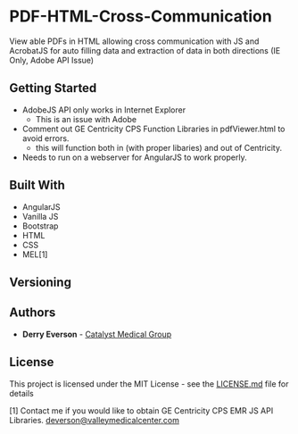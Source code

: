 # PDF-HTML-Cross-Communication
View able PDFs in HTML allowing cross communication with JS and AcrobatJS for auto filling data and extraction of data in both directions (IE Only, Adobe API Issue) 

## Getting Started

- AdobeJS API only works in Internet Explorer
  - This is an issue with Adobe
- Comment out  GE Centricity CPS Function Libraries in pdfViewer.html to avoid errors.
  - this will function both in (with proper libaries) and out of Centricity.  
- Needs to run on a webserver for AngularJS to work properly.


## Built With

* AngularJS
* Vanilla JS
* Bootstrap
* HTML
* CSS
* MEL[1]


## Versioning


## Authors

* **Derry Everson** - [Catalyst Medical Group](https://www.catalystmedicalgroup.com)

## License

This project is licensed under the MIT License - see the [LICENSE.md](LICENSE.md) file for details

[1] Contact me if you would like to obtain GE Centricity CPS EMR JS API Libraries. deverson@valleymedicalcenter.com
